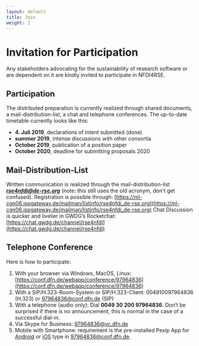```yaml
---
layout: default
title: Join
weight: 2
---        
```


# Invitation for Participation
Any stakeholders advocating for the sustainability of research software or are dependent on it are kindly invited to participate in NFDI4RSE.

## Participation
The distributed preparation is currently realized through shared documents, a mail-distribution-list, a chat and telephone conferences.
The up-to-date timetable currently looks like this:
* **4. Juli 2019**, declarations of intent submitted (done)
* **summer 2019**, intense discussions with other consortia
* **October 2019**, publication of a position paper
* **October 2020**, deadline for submitting proposals 2020

## Mail-Distribution-List
Written communication is realized through the mail-distribution-list ***rse4nfdi@de-rse.org*** (note: this still uses the old acronym, don't get confused). Registration is possible through:
[https://ml-cgn06.ispgateway.de/mailman/listinfo/rse4nfdi_de-rse.org](https://ml-cgn06.ispgateway.de/mailman/listinfo/rse4nfdi_de-rse.org)
Chat
Discussion is quicker and livelier in GWDG’s Rocketchat:
[https://chat.gwdg.de/channel/rse4nfdi](https://chat.gwdg.de/channel/rse4nfdi)

## Telephone Conference

Here is how to participate:
1.	With your browser via Windows, MacOS, Linux:
[https://conf.dfn.de/webapp/conference/97964836](https://conf.dfn.de/webapp/conference/97964836)
2.	With a SIP/H.323-Room-System or SIP/H.323-Client: 004910097964836 (H.323) or 97964836@conf.dfn.de (SIP)
3.	With a telephone (audio only): Dial **0049 30 200 97964836**. Don’t be surprised if there is no announcement, this is normal in the case of a successful dial-in.
4.	Via Skype for Business: 97964836@vc.dfn.de
5.	Mobile with Smartphone: requirement is the pre-installed Pexip App for [Android](https://play.google.com/store/apps/details?id=com.pexip.infinityconnect) or [iOS](https://itunes.apple.com/us/app/pexip-infinity-connect/id1195088102) type in 97964836@conf.dfn.de.
